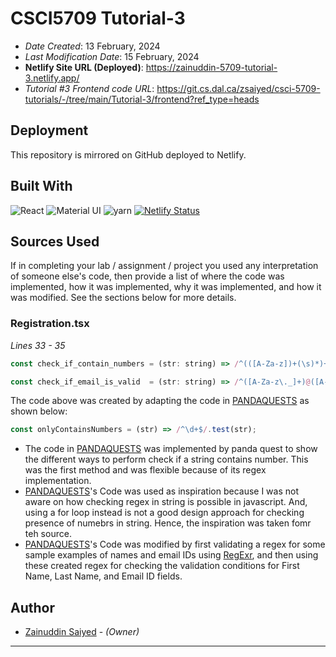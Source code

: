 # CSCI5709 Tutorial-3

* *Date Created*: 13 February, 2024
* *Last Modification Date*: 15 February, 2024
* **Netlify Site URL (Deployed)**: https://zainuddin-5709-tutorial-3.netlify.app/
* *Tutorial #3 Frontend code URL*: https://git.cs.dal.ca/zsaiyed/csci-5709-tutorials/-/tree/main/Tutorial-3/frontend?ref_type=heads

 
 ## Deployment
 
This repository is mirrored on GitHub deployed to Netlify.

## Built With

![React](https://img.shields.io/badge/React.js-18.2.0-indigo) ![Material UI](https://img.shields.io/badge/MaterialUI-4.2.+-purple) ![yarn](https://img.shields.io/badge/yarn-pkg-blue) [![Netlify Status](https://api.netlify.com/api/v1/badges/65ccd200-e481-41dc-ad17-262cacc8049f/deploy-status)](https://app.netlify.com/sites/csci-5709-t3-zainuddin-saiyed/deploys)


## Sources Used

If in completing your lab / assignment / project you used any interpretation of someone else's code, then provide a list of where the code was implemented, how it was implemented, why it was implemented, and how it was modified. See the sections below for more details.


### Registration.tsx

*Lines 33 - 35*

```javascript
const check_if_contain_numbers = (str: string) => /^(([A-Za-z])+(\s)*)+$/.test(str);

const check_if_email_is_valid  = (str: string) => /^([A-Za-z\._]+)@([A-Za-z]+)\.([A-Za-z]+)$/.test(str);
```

The code above was created by adapting the code in [PANDAQUESTS](https://pandaquests.medium.com/5-easy-ways-to-check-if-a-string-contains-only-numbers-in-javascript-305db38625e8#:~:text=const%20isNumber%20%3D%20str%20%3D%3E%20!,a%20string%20only%20contains%20numbers.) as shown below: 

```javascript
const onlyContainsNumbers = (str) => /^\d+$/.test(str);
```

- The code in [PANDAQUESTS](https://pandaquests.medium.com/5-easy-ways-to-check-if-a-string-contains-only-numbers-in-javascript-305db38625e8#:~:text=const%20isNumber%20%3D%20str%20%3D%3E%20!,a%20string%20only%20contains%20numbers.) was implemented by panda quest to show the different ways to perform check if a string contains number. This was the first method and was flexible because of its regex implementation.
- [PANDAQUESTS](https://pandaquests.medium.com/5-easy-ways-to-check-if-a-string-contains-only-numbers-in-javascript-305db38625e8#:~:text=const%20isNumber%20%3D%20str%20%3D%3E%20!,a%20string%20only%20contains%20numbers.)'s Code was used as inspiration because I was not aware on how checking regex in string is possible in javascript. And, using a for loop instead is not a good design approach for checking presence of numebrs in string. Hence, the inspiration was taken fomr teh source.
- [PANDAQUESTS](https://pandaquests.medium.com/5-easy-ways-to-check-if-a-string-contains-only-numbers-in-javascript-305db38625e8#:~:text=const%20isNumber%20%3D%20str%20%3D%3E%20!,a%20string%20only%20contains%20numbers.)'s Code was modified by first validating a regex for some sample examples of names and email IDs using [RegExr](https://regexr.com/), and then using these created regex for checking the validation conditions for First Name, Last Name, and Email ID fields.


## Author
 
* [Zainuddin Saiyed](zainuddin.s@dal.ca) - *(Owner)*
 
 ---
